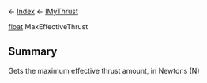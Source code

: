 ← [Index](Api-Index) ← [IMyThrust](Sandbox.ModAPI.Ingame.IMyThrust)

[float](System.Single) MaxEffectiveThrust

## Summary

Gets the maximum effective thrust amount, in Newtons (N)

